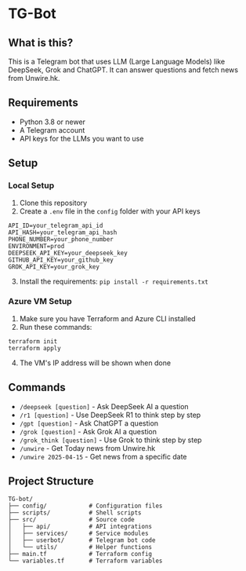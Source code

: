 # TG-Bot

## What is this?
This is a Telegram bot that uses LLM (Large Language Models) like DeepSeek, Grok and ChatGPT. It can answer questions and fetch news from Unwire.hk.

## Requirements
- Python 3.8 or newer
- A Telegram account
- API keys for the LLMs you want to use

## Setup

### Local Setup
1. Clone this repository
2. Create a `.env` file in the `config` folder with your API keys
```
API_ID=your_telegram_api_id
API_HASH=your_telegram_api_hash
PHONE_NUMBER=your_phone_number
ENVIRONMENT=prod
DEEPSEEK_API_KEY=your_deepseek_key
GITHUB_API_KEY=your_github_key
GROK_API_KEY=your_grok_key
```
3. Install the requirements: `pip install -r requirements.txt`

### Azure VM Setup
1. Make sure you have Terraform and Azure CLI installed
2. Run these commands:
```
terraform init
terraform apply
```
4. The VM's IP address will be shown when done

## Commands
- `/deepseek [question]` - Ask DeepSeek AI a question
- `/r1 [question]` - Use DeepSeek R1 to think step by step
- `/gpt [question]` - Ask ChatGPT a question
- `/grok [question]` - Ask Grok AI a question
- `/grok_think [question]` - Use Grok to think step by step
- `/unwire` - Get Today news from Unwire.hk
- `/unwire 2025-04-15` - Get news from a specific date

## Project Structure
```
TG-bot/
├── config/            # Configuration files
├── scripts/           # Shell scripts
├── src/               # Source code
│   ├── api/           # API integrations
│   ├── services/      # Service modules
│   ├── userbot/       # Telegram bot code
│   └── utils/         # Helper functions
├── main.tf            # Terraform config
└── variables.tf       # Terraform variables
```
